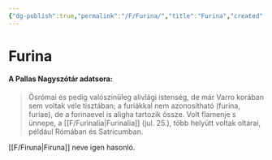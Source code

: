 ```yaml
---
{"dg-publish":true,"permalink":"/F/Furina/","title":"Furina","created":"2023-10-26T06:23","updated":"2024-10-25T18:55"}
---
```



# Furina

#### A Pallas Nagyszótár adatsora:

> Ősrómai és pedig valószinüleg alivlági istenség, de már Varro korában sem voltak vele tisztában; a furiákkal nem azonosítható (furina, furiae), de a forinaevel is aligha tartozik össze. Volt flamenje s ünnepe, a [[F/Furinalia\|Furinalia]] (jul. 25.), több helyütt voltak oltárai, például Rómában és Satricumban.  

[[F/Firuna\|Firuna]] neve igen hasonló.  